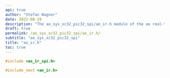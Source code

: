 ```yaml
---
api: true
author: "Stefan Wagner"
date: 2022-08-29
description: "The ao_sys_xc32_pic32_spi/ao_ir.h module of the ao real-time operating system."
draft: true
permalink: /ao_sys_xc32_pic32_spi/ao_ir.h/ 
subtitle: "ao_sys_xc32_pic32_spi"
title: "ao_ir.h"
toc: true
---
```


```c
#include <ao_ir_spi.h>

#include_next <ao_ir.h>

```
